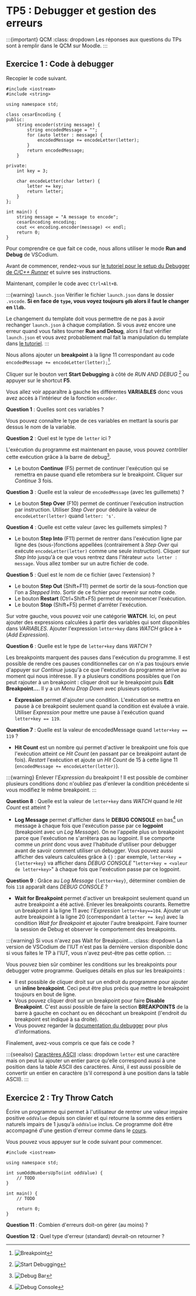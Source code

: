 # TP5 : Debugger et gestion des erreurs

:::{important} QCM
:class: dropdown
Les réponses aux questions du TPs sont à remplir dans le QCM sur Moodle.
:::

## Exercice 1 : Code à debugger

Recopier le code suivant.

```{code} cpp
#include <iostream>
#include <string>

using namespace std;

class cesarEncoding {
public:
    string encoder(string message) {
        string encodedMessage = "";
        for (auto letter : message) {
            encodedMessage += encodeLetter(letter);
        }
        return encodedMessage;
    }

private:
    int key = 3;

    char encodeLetter(char letter) {
        letter += key;
        return letter;
    }
};

int main() {
    string message = "A message to encode";
    cesarEncoding encoding;
    cout << encoding.encoder(message) << endl;
    return 0;
}
```

Pour comprendre ce que fait ce code, nous allons utiliser le mode **Run and Debug** de VSCodium.

Avant de commencer, rendez-vous sur [le tutoriel pour le setup du Debugger de *C/C++ Runner*](#vscodium-debugger) et suivre ses instructions.

Maintenant, compiler le code avec `Ctrl+Alt+B`.

:::{warning} `launch.json`
Vérifier le fichier `launch.json` dans le dossier `.vscode`. **Si en face de `type`, vous voyez toujours `gdb` alors il faut le changer en `lldb`.** 

Le changement du template doit vous permettre de ne pas à avoir rechanger `launch.json` à chaque compilation. Si vous avez encore une erreur quand vous faites tourner **Run and Debug**, alors il faut vérifier `launch.json` et vous avez probablement mal fait la manipulation du template dans [le tutoriel](#vscodium-debuuger).
:::

Nous allons ajouter un **breakpoint** à la ligne 11 correspondant au code `encodedMessage += encodeLetter(letter);`[^breakpoint].

[^breakpoint]: ![Breakpoint](../images/breakpoint.png)

Cliquer sur le bouton vert **Start Debugging** à côté de *RUN AND DEBUG* [^start_debugging] ou appuyer sur le shortcut **F5**.

[^start_debugging]: ![Start Debugging](../images/start-debugging.png)

Vous allez voir apparaître à gauche les différentes **VARIABLES** donc vous avez accès à l'intérieur de la fonction `encoder`.

**Question 1** : Quelles sont ces variables ?

Vous pouvez connaître le type de ces variables en mettant la souris par dessus le nom de la variable.

**Question 2** : Quel est le type de `letter` ici ?

L'exécution du programme est maintenant en pause, vous pouvez contrôler cette exécution grâce à la barre de debug[^debug_bar].
- Le bouton **Continue** (F5) permet de continuer l'exécution qui se remettra en pause quand elle retombera sur le breakpoint. Cliquer sur *Continue* 3 fois.

**Question 3** : Quelle est la valeur de `encodedMessage` (avec les guillemets) ?

- Le bouton **Step Over** (F10) permet de continuer l'exécution instruction par instruction. Utiliser *Step Over* pour déduire la valeur de `encodeLetter(letter)` quand `letter: 's'`. 

**Question 4** : Quelle est cette valeur (avec les guillemets simples) ?

- Le bouton **Step Into** (F11) permet de rentrer dans l'exécution ligne par ligne des (sous-)fonctions appellées (contrairement à *Step Over* qui exécute `encodeLetter(letter)` comme une seule instruction). Cliquer sur *Step Into* jusqu'à ce que vous rentrez dans l'itérateur `auto letter : message`. Vous allez tomber sur un autre fichier de code.

**Question 5** : Quel est le nom de ce fichier (avec l'extension) ?

- Le bouton **Step Out** (Shift+F11) permet de sortir de la sous-fonction que l'on a *Stepped Into*. Sortir de ce fichier pour revenir sur notre code.
- Le bouton **Restart** (Ctrl+Shift+F5) permet de recommencer l'exécution.
- Le bouton **Stop** (Shift+F5) permet d'arrêter l'exécution.

Sur votre gauche, vous pouvez voir une catégorie **WATCH**. Ici, on peut ajouter des expressions calculées à partir des variables qui sont disponibles dans *VARIABLES*. Ajouter l'expression `letter+key` dans *WATCH* grâce à `+` (*Add Expression*).

**Question 6** : Quelle est le type de `letter+key` dans *WATCH* ?

Les breakpoints marquent des pauses dans l'exécution du programme. Il est possible de rendre ces pauses conditionnelles car on n'a pas toujours envie d'appuyer sur *Continue* jusqu'à ce que l'exécution du programme arrive au moment qui nous intéresse. Il y a plusieurs conditions possibles que l'on peut rajouter à un breakpoint : cliquer droit sur le breakpoint puis **Edit Breakpoint...**. Il y a un *Menu Drop Down* avec plusieurs options.
- **Expression** permet d'ajouter une condition. L'exécution se mettra en pause à ce breakpoint seulement quand la condition est évaluée à vraie. Utiliser *Expression* pour mettre une pause à l'exécution quand `letter+key == 119`.

**Question 7** : Quelle est la valeur de encodedMessage quand `letter+key == 119` ?

- **Hit Count** est un nombre qui permet d'activer le breakpoint une fois que l'exécution atteint ce *Hit Count* (en passant par ce breakpoint autant de fois). *Restart* l'exécution et ajoute un *Hit Count* de 15 à cette ligne 11 (`encodedMessage += encodeLetter(letter)`).

:::{warning} Enlever l'*Expression* du breakpoint !
Il est possible de combiner plusieurs conditions donc n'oubliez pas d'enlever la condition précédente si vous modifiez le même breakpoint.
:::

**Question 8** : Quelle est la valeur de `letter+key` dans *WATCH* quand le *Hit Count* est atteint ?

- **Log Message** permet d'afficher dans le **DEBUG CONSOLE** en bas[^debug_console] un message à chaque fois que l'exécution passe par ce **logpoint** (breakpoint avec un *Log Message*). On ne l'appelle plus un breakpoint parce que l'exécution ne s'arrêtera pas au logpoint. Il se comporte comme un *print* donc vous avez l'habitude d'utiliser pour debugger avant de savoir comment utiliser un debugger. Vous pouvez aussi afficher des valeurs calculées grâce à `{}` : par exemple, `letter+key = {letter+key}` va afficher dans *DEBUG CONSOLE* "`letter+key = <valeur de letter+key>`" à chaque fois que l'exécution passe par ce logpoint.

**Question 9** : Grâce au *Log Message* `{letter+key}`, déterminer combien de fois `118` apparaît dans *DEBUG CONSOLE* ?

- **Wait for Breakpoint** permet d'activer un breakpoint seulement quand un autre breakpoint a été activé. Enlever les breakpoints courants. Remettre un breakpoint à la ligne 11 avec l'*Expression* `letter+key==104`. Ajouter un autre breakpoint à la ligne 20 (correspondant à `letter += key`) avec la condition *Wait for Breakpoint* et ajouter l'autre breakpoint. Faire tourner la session de Debug et observer le comportement des breakpoints.

:::{warning} Si vous n'avez pas Wait for Breakpoint...
:class: dropdown
La version de VSCodium de l'IUT n'est pas la dernière version disponible donc si vous faites le TP à l'IUT, vous n'avez peut-être pas cette option.
:::

<!-- **Question 10** : Quelle est la valeur de `letter` quand le breakpoint de la ligne 20 est activé pour la première fois ? -->

[^debug_bar]: ![Debug Bar](../images/debug-bar.png)

[^debug_console]: ![Debug Console](../images/debug-console.png)

Vous pouvez bien sûr combiner les conditions sur les breakpoints pour debugger votre programme. Quelques détails en plus sur les breakpoints :
- Il est possible de cliquer droit sur un endroit du programme pour ajouter un **inline breakpoint**. Ceci peut être plus précis que mettre le breakpoint toujours en bout de ligne.
- Vous pouvez cliquer droit sur un breakpoint pour faire **Disable Breakpoint**. C'est aussi possible de faire la section **BREAKPOINTS** de la barre à gauche en cochant ou en décochant un breakpoint (l'endroit du breakpoint est indiqué à sa droite).
- Vous pouvez regarder la [documentation du debugger](https://code.visualstudio.com/docs/editor/debugging) pour plus d'informations.

Finalement, avez-vous compris ce que fais ce code ?

:::{seealso} [Caractères ASCII](https://en.cppreference.com/w/cpp/language/ascii)
:class: dropdown
`letter` est une caractère mais on peut lui ajouter un entier parce qu'elle correspond aussi à une position dans la table ASCII des caractères. Ainsi, il est aussi possible de convertir un entier en caractère (s'il correspond à une position dans la table ASCII).
:::

## Exercice 2 : Try Throw Catch

Écrire un programme qui permet à l'utilisateur de rentrer une valeur impaire positive `oddValue` depuis son clavier et qui retourne la somme des entiers naturels impairs de 1 jusqu'à `oddValue` inclus. Ce programme doit être accompagné d'une gestion d'erreur comme dans le [cours](#cm5-dont-catch-everything).

Vous pouvez vous appuyer sur le code suivant pour commencer.

```{code} cpp
#include <iostream>

using namespace std;

int sumOddNumbersUpTo(int oddValue) {
    // TODO
}

int main() {
    // TODO
    
    return 0;
}
```

**Question 11** : Combien d'erreurs doit-on gérer (au moins) ?

**Question 12** : Quel type d'erreur (standard) devrait-on retourner ?